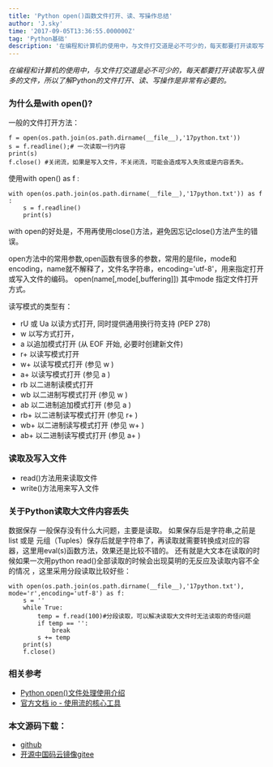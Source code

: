 ```yaml
---
title: 'Python open()函数文件打开、读、写操作总结'
author: 'J.sky'
time: '2017-09-05T13:36:55.000000Z'
tag: 'Python基础'
description: '在编程和计算机的使用中，与文件打交道是必不可少的，每天都要打开读取写入很多的文件，所以了解Python的文件打开、读、写操作是非常有必要的。'
---
```


_在编程和计算机的使用中，与文件打交道是必不可少的，每天都要打开读取写入很多的文件，所以了解Python的文件打开、读、写操作是非常有必要的。_

### 为什么是with open()?

一般的文件打开方法：

    f = open(os.path.join(os.path.dirname(__file__),'17python.txt'))
    s = f.readline();# 一次读取一行内容
    print(s)
    f.close() #关闭流，如果是写入文件，不关闭流，可能会造成写入失败或是内容丢失。


使用with open() as f :

    with open(os.path.join(os.path.dirname(__file__),'17python.txt')) as f :
        s = f.readline()
        print(s)


with open的好处是，不用再使用close()方法，避免因忘记close()方法产生的错误。

open方法中的常用参数,open函数有很多的参数，常用的是file，mode和encoding，name就不解释了，文件名字符串，encoding='utf-8'，用来指定打开或写入文件的编码。
    open(name[,mode[,buffering]])
其中mode 指定文件打开方式。

读写模式的类型有：

+ rU 或 Ua 以读方式打开, 同时提供通用换行符支持 (PEP 278)
+ w     以写方式打开，
+ a     以追加模式打开 (从 EOF 开始, 必要时创建新文件)
+ r+     以读写模式打开
+ w+     以读写模式打开 (参见 w )
+ a+     以读写模式打开 (参见 a )
+ rb     以二进制读模式打开
+ wb     以二进制写模式打开 (参见 w )
+ ab     以二进制追加模式打开 (参见 a )
+ rb+    以二进制读写模式打开 (参见 r+ )
+ wb+    以二进制读写模式打开 (参见 w+ )
+ ab+    以二进制读写模式打开 (参见 a+ )

### 读取及写入文件

+ read()方法用来读取文件
+ write()方法用来写入文件

### 关于Python读取大文件内容丢失

数据保存 一般保存没有什么大问题，主要是读取。 如果保存后是字符串,之前是list 或是 元组（Tuples）保存后就是字符串了，再读取就需要转换成对应的容器，这里用eval(s)函数方法，效果还是比较不错的。 还有就是大文本在读取的时候如果一次用python read()全部读取的时候会出现莫明的无反应及读取内容不全的情况 ，这里采用分段读取比较好些：

    with open(os.path.join(os.path.dirname(__file__),'17python.txt'), mode='r',encoding='utf-8') as f:
        s = ''
        while True:  
            temp = f.read(100)#分段读取，可以解决读取大文件时无法读取的奇怪问题
            if temp == '':  
                break
            s += temp
        print(s)
        f.close() 


### 相关参考

+ [Python open()文件处理使用介绍](http://www.jb51.net/article/58002.htm)
+ [官方文档 io - 使用流的核心工具](http://python.usyiyi.cn/documents/python_352/library/io.html)

### 本文源码下载：

+ [github](https://gitee.com/J_Sky/17python.com/blob/master/io/fileopentest.py)
+ [开源中国码云镜像gitee](https://gitee.com/J_Sky/17python.com/blob/master/io/fileopentest.py)